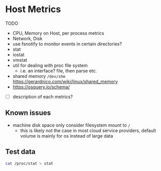 # Host Metrics

TODO

- CPU, Memory on Host, per process metrics
- Network, Disk
- use fsnotify to monitor events in certain directories?
- stat
- iostat
- vmstat
- util for dealing with proc file system
  - i.e. an interface? file, then parse etc.
- shared memory `/dev/shm` https://gerardnico.com/wiki/linux/shared_memory
- https://osquery.io/schema/
- [ ] description of each metrics?

## Known issues

- machine disk space only consider filesystem mount to `/`
  - this is likely not the case in most cloud service providers, default volume is mainly for os instead of large data
  
## Test data

````bash
cat /proc/stat > stat
````